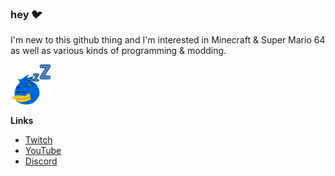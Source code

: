### hey :bird:

I'm new to this github thing and I'm interested in Minecraft & Super Mario 64 as well as various kinds of programming & modding.

![A Sleepy Bird](/images/sleepy_bird.png)

**Links**
* [Twitch](https://twitch.tv/tomatobird8)
* [YouTube](https://www.youtube.com/tomatobird8)
* [Discord](https://discord.gg/Trq2Gyu)
